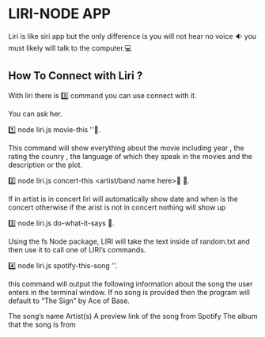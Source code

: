 # LIRI-NODE APP
Liri is like siri app but the only difference is you will not hear no voice :sound:
you must likely will talk to the computer.:computer: 

## How To Connect with Liri ?
With liri there is :three: command you can use connect with it.

You can ask her.

:one: node liri.js movie-this '<movie name here>':movie_camera:.

This command will show everything about the movie including year , the rating the counry , the language of which they speak in the movies and the description or the plot.

:two: node liri.js concert-this <artist/band name here>:musical_note: :microphone:.

If in artist is in concert liri will automatically show date and when is the concert otherwise if the arist is not in concert nothing will show up 

:three: node liri.js do-what-it-says :speech_balloon:.

Using the fs Node package, LIRI will take the text inside of random.txt and then use it to call one of LIRI’s commands.


:four: node liri.js spotify-this-song '<song name here>'.

this command will output the following information about the song the user enters in the terminal window. If no song is provided then the program will default to “The Sign” by Ace of Base.

The song’s name
Artist(s)
A preview link of the song from Spotify
The album that the song is from




